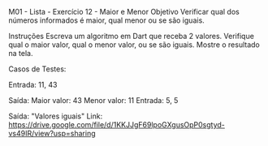 
M01 - Lista - Exercício 12 - Maior e Menor
Objetivo
Verificar qual dos números informados é maior, qual menor ou se são iguais.

Instruções
Escreva um algoritmo em Dart que receba 2 valores.
Verifique qual o maior valor, qual o menor valor, ou se são iguais.
Mostre o resultado na tela.

Casos de Testes:

Entrada:
  11, 43

Saída:
  Maior valor: 43
  Menor valor: 11
Entrada:
  5, 5

Saída:
  "Valores iguais"
Link: https://drive.google.com/file/d/1KKJJgF69lpoGXgusOpP0sgtyd-vs49IR/view?usp=sharing